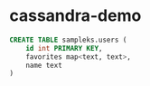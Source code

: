 # cassandra-demo

```sql
CREATE TABLE sampleks.users (
    id int PRIMARY KEY,
    favorites map<text, text>,
    name text
)
```